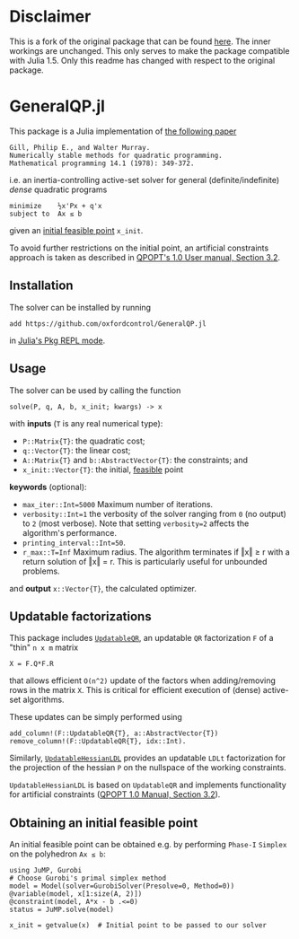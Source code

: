 # Disclaimer
This is a fork of the original package that can be found [here](https://github.com/oxfordcontrol/GeneralQP.jl). The inner workings are unchanged. This only serves to make the package compatible with Julia 1.5. Only this readme has changed with respect to the original package.


# GeneralQP.jl
This package is a Julia implementation of [the following paper](https://link.springer.com/article/10.1007/BF01588976)
```
Gill, Philip E., and Walter Murray.
Numerically stable methods for quadratic programming.
Mathematical programming 14.1 (1978): 349-372.
```
i.e. an inertia-controlling active-set solver for general (definite/indefinite) *dense* quadratic programs
```
minimize    ½x'Px + q'x
subject to  Ax ≤ b
```
given an [initial feasible point](#obtaining-an-initial-feasible-point) `x_init`. 

To avoid further restrictions on the initial point, an artificial constraints approach is taken as described in [QPOPT's 1.0 User manual, Section 3.2](https://web.stanford.edu/group/SOL/guides/qpopt.pdf).

## Installation
The solver can be installed by running
```
add https://github.com/oxfordcontrol/GeneralQP.jl
```
in [Julia's Pkg REPL mode](https://docs.julialang.org/en/v1/stdlib/Pkg/index.html#Getting-Started-1).
## Usage
The solver can be used by calling the function
```
solve(P, q, A, b, x_init; kwargs) -> x
```
with **inputs** (`T` is any real numerical type):

* `P::Matrix{T}`: the quadratic cost;
* `q::Vector{T}`: the linear cost;
* `A::Matrix{T}` and `b::AbstractVector{T}`: the constraints; and
* `x_init::Vector{T}`: the initial, [feasible](#obtaining-an-initial-feasible-point) point

**keywords** (optional):
* `max_iter::Int=5000` Maximum number of iterations.
* `verbosity::Int=1` the verbosity of the solver ranging from `0` (no output)
to `2` (most verbose). Note that setting `verbosity=2` affects the algorithm's performance.
* `printing_interval::Int=50`.
* `r_max::T=Inf` Maximum radius. The algorithm terminates if ‖x‖ ≥ r with a return solution of ‖x‖ = r. This is particularly useful for unbounded problems.

and **output** `x::Vector{T}`, the calculated optimizer.

## Updatable factorizations
This package includes [`UpdatableQR`](https://github.com/oxfordcontrol/GeneralQP.jl/blob/master/src/linear_algebra.jl), an updatable `QR` factorization `F` of a "thin" `n x m` matrix
```
X = F.Q*F.R
```
that allows efficient `O(n^2)` update of the factors when adding/removing rows in the matrix `X`. This is critical for efficient execution of (dense) active-set algorithms.

These updates can be simply performed using
```
add_column!(F::UpdatableQR{T}, a::AbstractVector{T})
remove_column!(F::UpdatableQR{T}, idx::Int).
```

Similarly, [`UpdatableHessianLDL`](https://github.com/oxfordcontrol/GeneralQP.jl/blob/master/src/linear_algebra.jl) provides an updatable `LDLt` factorization for the projection of the hessian `P` on the nullspace of the working constraints.

`UpdatableHessianLDL` is based on `UpdatableQR` and implements functionality for artificial constraints ([QPOPT 1.0 Manual, Section 3.2](https://web.stanford.edu/group/SOL/guides/qpopt.pdf)).

## Obtaining an initial feasible point

An initial feasible point can be obtained e.g. by performing `Phase-I` `Simplex` on the polyhedron `Ax ≤ b`:
```
using JuMP, Gurobi
# Choose Gurobi's primal simplex method
model = Model(solver=GurobiSolver(Presolve=0, Method=0))
@variable(model, x[1:size(A, 2)])
@constraint(model, A*x - b .<=0)
status = JuMP.solve(model)

x_init = getvalue(x)  # Initial point to be passed to our solver
```
